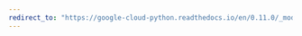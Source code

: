 ```yaml
---
redirect_to: "https://google-cloud-python.readthedocs.io/en/0.11.0/_modules/gcloud/search/connection.html"
---
```

